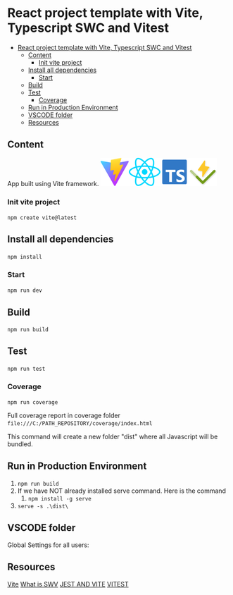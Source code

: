 # React project template with Vite, Typescript SWC and Vitest

- [React project template with Vite, Typescript SWC and Vitest](#react-project-template-with-vite-typescript-swc-and-vitest)
  - [Content](#content)
    - [Init vite project](#init-vite-project)
  - [Install all dependencies](#install-all-dependencies)
    - [Start](#start)
  - [Build](#build)
  - [Test](#test)
    - [Coverage](#coverage)
  - [Run in Production Environment](#run-in-production-environment)
  - [VSCODE folder](#vscode-folder)
  - [Resources](#resources)

## Content

App built using Vite framework.
![vite](public/vite.svg)![react](public/react.svg)![typescript](public/typescript.svg)![vitest](public/vitest.svg)

### Init vite project

`npm create vite@latest`

## Install all dependencies

`npm install`

### Start

`npm run dev`

## Build

`npm run build`

## Test

`npm run test`

### Coverage

`npm run coverage`

Full coverage report in coverage folder `file:///C:/PATH_REPOSITORY/coverage/index.html`

This command will create a new folder "dist" where all Javascript will be bundled.

## Run in Production Environment
  
1. `npm run build`
2. If we have NOT already installed serve command. Here is the command
    1. `npm install -g serve`
3. `serve -s .\dist\`

## VSCODE folder

Global Settings for all users:

## Resources

[Vite](https://vitejs.dev/guide/)
[What is SWV](https://swc.rs/)
[JEST AND VITE](https://jestjs.io/docs/getting-started)
[VITEST](https://vitest.dev/guide/)


